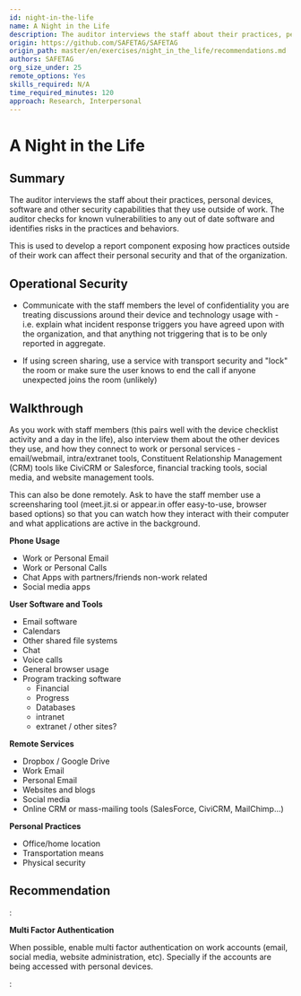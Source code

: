 ```yaml
---
id: night-in-the-life
name: A Night in the Life
description: The auditor interviews the staff about their practices, personal devices, software and other security capabilities that...
origin: https://github.com/SAFETAG/SAFETAG
origin_path: master/en/exercises/night_in_the_life/recommendations.md
authors: SAFETAG
org_size_under: 25
remote_options: Yes
skills_required: N/A
time_required_minutes: 120
approach: Research, Interpersonal
---
```

# A Night in the Life

## Summary

The auditor interviews the staff about their practices, personal devices, software and other security capabilities that they use outside of work. The auditor checks for known vulnerabilities to any out of date software and identifies risks in the practices and behaviors.

This is used to develop a report component exposing how practices outside of their work can affect their personal security and that of the organization.



## Operational Security

* Communicate with the staff members the level of confidentiality you are treating discussions around their device and technology usage with - i.e. explain what incident response triggers you have agreed upon with the organization, and that anything not triggering that is to be only reported in aggregate.

* If using screen sharing, use a service with transport security and "lock" the room or make sure the user knows to end the call if anyone unexpected joins the room (unlikely)

## Walkthrough

As you work with staff members (this pairs well with the device checklist activity and a day in the life), also interview them about the other devices they use, and how they connect to work or personal services - email/webmail, intra/extranet tools, Constituent Relationship Management (CRM) tools like CiviCRM or Salesforce, financial tracking tools, social media, and website management tools.

This can also be done remotely. Ask to have the staff member use a screensharing tool (meet.jit.si or appear.in offer easy-to-use, browser based options) so that you can watch how they interact with their computer and what applications are active in the background.

**Phone Usage**

 * Work or Personal Email
 * Work or Personal Calls
 * Chat Apps with partners/friends non-work related
 * Social media apps

**User Software and Tools**

 * Email software
 * Calendars
 * Other shared file systems
 * Chat
 * Voice calls
 * General browser usage
 * Program tracking software
   * Financial
   * Progress
   * Databases
   * intranet
   * extranet / other sites?

**Remote Services**

* Dropbox / Google Drive
* Work Email
* Personal Email
* Websites and blogs
* Social media
* Online CRM or mass-mailing tools (SalesForce, CiviCRM, MailChimp...)

**Personal Practices**

* Office/home location
* Transportation means
* Physical security

## Recommendation

:[](../device_checklist/recommendations.md)

**Multi Factor Authentication**

When possible, enable multi factor authentication on work accounts (email, social media, website administration, etc). Specially if the accounts are being accessed with personal devices.





:[](../references/footnotes.md)
